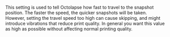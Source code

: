 This setting is used to tell Octolapse how fast to travel to the snapshot position.  The faster the speed, the quicker snapshots will be taken.  However, setting the travel speed too high can cause skipping, and might introduce vibrations that reduce print quality.  In general you want this value as high as possible without affecting normal printing quality.
